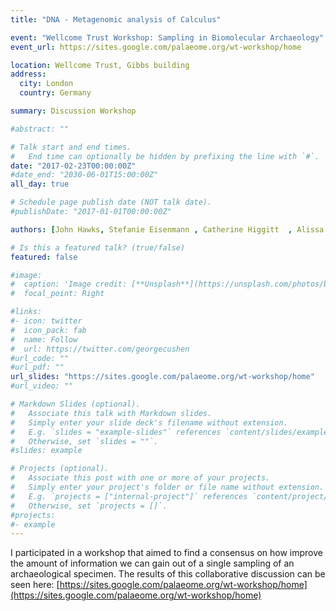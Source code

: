 ```yaml
---
title: "DNA - Metagenomic analysis of Calculus"

event: "Wellcome Trust Workshop: Sampling in Biomolecular Archaeology"
event_url: https://sites.google.com/palaeome.org/wt-workshop/home

location: Wellcome Trust, Gibbs building
address:
  city: London
  country: Germany

summary: Discussion Workshop

#abstract: ""

# Talk start and end times.
#   End time can optionally be hidden by prefixing the line with `#`.
date: "2017-02-23T00:00:00Z"
#date_end: "2030-06-01T15:00:00Z"
all_day: true

# Schedule page publish date (NOT talk date).
#publishDate: "2017-01-01T00:00:00Z"

authors: [John Hawks, Stefanie Eisenmann , Catherine Higgitt  , Alissa Mittnik, Alexander Herbig, Camilla Speller, Hannes Schroeder, Ian Barnes, James Fellows Yates, Christina Warinner, Susan Stipp, Andre Colonese, Janet Montgomery, David Peggie, Cynthianne Debono-Spiteri, Rebecca Stacey, Maxime Rageot, Richard Evershed , Amanda Henry, Anita Radini, Michelle Alexander, Patrick Roberts, Daniel Antoine, Enrico Cappellini, Jessie Hendy, Stephen Buckley, Rowena Banerjea, Martin Ellegaard, Chris Mussell]

# Is this a featured talk? (true/false)
featured: false

#image:
#  caption: 'Image credit: [**Unsplash**](https://unsplash.com/photos/bzdhc5b3Bxs)'
#  focal_point: Right

#links:
#- icon: twitter
#  icon_pack: fab
#  name: Follow
#  url: https://twitter.com/georgecushen
#url_code: ""
#url_pdf: ""
url_slides: "https://sites.google.com/palaeome.org/wt-workshop/home"
#url_video: ""

# Markdown Slides (optional).
#   Associate this talk with Markdown slides.
#   Simply enter your slide deck's filename without extension.
#   E.g. `slides = "example-slides"` references `content/slides/example-slides.md`.
#   Otherwise, set `slides = ""`.
#slides: example

# Projects (optional).
#   Associate this post with one or more of your projects.
#   Simply enter your project's folder or file name without extension.
#   E.g. `projects = ["internal-project"]` references `content/project/deep-learning/index.md`.
#   Otherwise, set `projects = []`.
#projects:
#- example
---
```


I participated in a workshop that aimed to find a consensus on how improve the amount of information we can gain out of a single sampling of an archaeological specimen. The results of this collaborative discussion can be seen here: [https://sites.google.com/palaeome.org/wt-workshop/home](https://sites.google.com/palaeome.org/wt-workshop/home)
